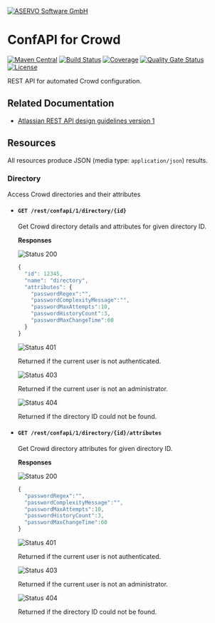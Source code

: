 [![ASERVO Software GmbH](https://aservo.github.io/img/aservo_atlassian_banner.png)](https://www.aservo.com/en/atlassian)

ConfAPI for Crowd
=================

[![Maven Central](https://maven-badges.herokuapp.com/maven-central/de.aservo.atlassian/crowd-confapi-plugin/badge.svg)](https://maven-badges.herokuapp.com/maven-central/de.aservo.atlassian/crowd-confapi-plugin)
[![Build Status](https://circleci.com/gh/aservo/crowd-confapi-plugin.svg?style=shield)](https://circleci.com/gh/aservo/crowd-confapi-plugin)
[![Coverage](https://sonarcloud.io/api/project_badges/measure?project=aservo_crowd-confapi-plugin&metric=coverage)](https://sonarcloud.io/dashboard?id=aservo_crowd-confapi-plugin)
[![Quality Gate Status](https://sonarcloud.io/api/project_badges/measure?project=aservo_crowd-confapi-plugin&metric=alert_status)](https://sonarcloud.io/dashboard?id=aservo_crowd-confapi-plugin)
[![License](https://img.shields.io/badge/License-Apache%202.0-blue.svg)](https://opensource.org/licenses/Apache-2.0)

REST API for automated Crowd configuration.

Related Documentation
---------------------

* [Atlassian REST API design guidelines version 1](https://developer.atlassian.com/server/framework/atlassian-sdk/atlassian-rest-api-design-guidelines-version-1/)

Resources
---------

All resources produce JSON (media type:  `application/json`) results.

### Directory

Access Crowd directories and their attributes

* #### `GET /rest/confapi/1/directory/{id}`

  Get Crowd directory details and attributes for given directory ID.

  __Responses__

  ![Status 200][status-200]

  ```javascript
  {
    "id": 12345,
    "name": "directory",
    "attributes": {
      "passwordRegex":"",
      "passwordComplexityMessage":"",
      "passwordMaxAttempts":10,
      "passwordHistoryCount":3,
      "passwordMaxChangeTime":60
    }
  }
  ```

  ![Status 401][status-401]

  Returned if the current user is not authenticated.

  ![Status 403][status-403]

  Returned if the current user is not an administrator.

  ![Status 404][status-404]

  Returned if the directory ID could not be found.

* #### `GET /rest/confapi/1/directory/{id}/attributes`

  Get Crowd directory attributes for given directory ID.

  __Responses__

  ![Status 200][status-200]

  ```javascript
  {
    "passwordRegex":"",
    "passwordComplexityMessage":"",
    "passwordMaxAttempts":10,
    "passwordHistoryCount":3,
    "passwordMaxChangeTime":60
  }
  ```

  ![Status 401][status-401]

  Returned if the current user is not authenticated.

  ![Status 403][status-403]

  Returned if the current user is not an administrator.

  ![Status 404][status-404]

  Returned if the directory ID could not be found.


[status-200]: https://img.shields.io/badge/status-200-brightgreen.svg
[status-400]: https://img.shields.io/badge/status-400-red.svg
[status-401]: https://img.shields.io/badge/status-401-red.svg
[status-403]: https://img.shields.io/badge/status-403-red.svg
[status-404]: https://img.shields.io/badge/status-404-red.svg
